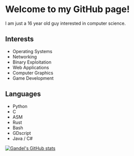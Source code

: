 # Welcome to my GitHub page!

I am just a 16 year old guy interested in computer science.

## Interests
- Operating Systems
- Networking
- Binary Exploitation
- Web Applications
- Computer Graphics
- Game Development

## Languages
- Python
- C
- ASM
- Rust
- Bash
- GDscript
- Java / C#

[![Gandel's GitHub stats](https://github-readme-stats.vercel.app/api?username=GandelXIV&theme=dark)](https://github.com/anuraghazra/github-readme-stats)

